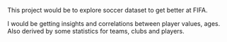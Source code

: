 This project would be to explore soccer dataset to get better at FIFA. 

I would be getting insights and correlations between player values, ages. Also derived by some statistics for teams, clubs and players. 

